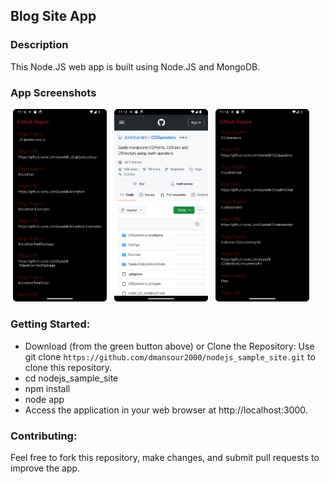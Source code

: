 ## Blog Site App
 
 ### Description

This Node.JS web app is built using Node.JS and MongoDB.

### App Screenshots
<p>
   <img src="https://github.com/dmansour2000/android-kotlin-cleanarchitecture/blob/master/screenshots/Screenshot_20241023_101447.png", width="150" hspace="4"/>
   <img src="https://github.com/dmansour2000/android-kotlin-cleanarchitecture/blob/master/screenshots/Screenshot_20241023_101303.png", width="150" hspace="4"/>
   <img src="https://github.com/dmansour2000/android-kotlin-cleanarchitecture/blob/master/screenshots/Screenshot_20241023_101415.png", width="150" hspace="4"/>

</p>


### Getting Started:

- Download (from the green button above) or Clone the Repository: Use git clone ``` https://github.com/dmansour2000/nodejs_sample_site.git ``` to clone this repository.
- cd nodejs_sample_site
- npm install
- node app
- Access the application in your web browser at http://localhost:3000.


### Contributing:
Feel free to fork this repository, make changes, and submit pull requests to improve the app. 


  

